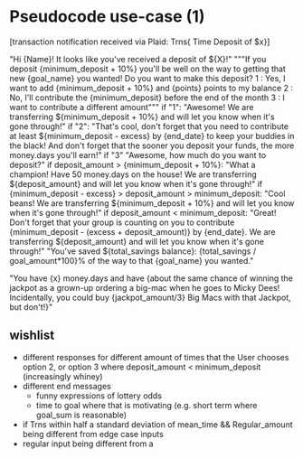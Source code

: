 # Pseudocode use-case (1)

[transaction notification received via Plaid:
  Trns{
    Time
    Deposit of $x}]

"Hi {Name}! It looks like you've received a deposit of ${X}!"
  """If you deposit {minimum_deposit + 10%} you'll be well on the way to getting that new {goal_name} you wanted! Do you want to make this deposit?
  1 : Yes, I want to add {minimum_deposit + 10%} and {points} points to my balance
  2 : No, I'll contribute the {minimum_deposit} before the end of the month
  3 : I want to contribute a different amount"""
  if "1":
    "Awesome! We are transferring ${minimum_deposit + 10%} and will let you know when it's gone through!"
  if "2":
    "That's cool, don't forget that you need to contribute at least ${minimum_deposit - excess} by {end_date} to keep your buddies in the black! And don't forget that the sooner you deposit your funds, the more money.days you'll earn!"
  if "3"
    "Awesome, how much do you want to deposit?"
    if deposit_amount > {minimum_deposit + 10%}:
      "What a champion! Have 50 money.days on the house! We are transferring ${deposit_amount} and will let you know when it's gone through!"
    if {minimum_deposit - excess} > deposit_amount > minimum_deposit:
      "Cool beans! We are transferring ${minimum_deposit + 10%} and will let you know when it's gone through!"
    if deposit_amount < minimum_deposit:
      "Great! Don't forget that your group is counting on you to contribute {minimum_deposit - (excess + deposit_amount)} by {end_date}. We are transferring ${deposit_amount} and will let you know when it's gone through!"
"You've saved ${total_savings balance}: {total_savings / goal_amount*100}% of the way to that {goal_name} you wanted."

 "You have {x} money.days and have {about the same chance of winning the jackpot as a grown-up ordering a big-mac when he goes to Micky Dees! Incidentally, you could buy {jackpot_amount/3} Big Macs with that Jackpot, but don't!}"


## wishlist
- different responses for different amount of times that the User chooses option 2, or option 3 where deposit_amount < minimum_deposit (increasingly whiney)
- different end messages
  - funny expressions of lottery odds
  - time to goal where that is motivating (e.g. short term where goal_sum is reasonable)
- if Trns within half a standard deviation of mean_time && Regular_amount being different from edge case inputs
- regular input being different from a 
